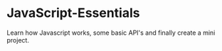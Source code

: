 # JavaScript-Essentials
Learn how Javascript works, some basic API's and finally create a mini project.
